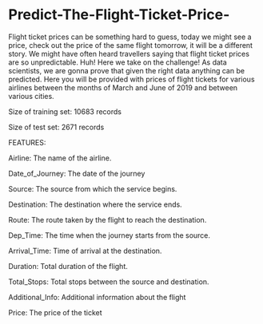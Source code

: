 # Predict-The-Flight-Ticket-Price-

Flight ticket prices can be something hard to guess, today we might see a price, check out the price of the same flight tomorrow, it will be a different story. We might have often heard travellers saying that flight ticket prices are so unpredictable. Huh! Here we take on the challenge! As data scientists, we are gonna prove that given the right data anything can be predicted. Here you will be provided with prices of flight tickets for various airlines between the months of March and June of 2019 and between various cities.

 Size of training set: 10683 records

Size of test set: 2671 records

FEATURES:

Airline: The name of the airline.

Date_of_Journey: The date of the journey

Source: The source from which the service begins.

Destination: The destination where the service ends.

Route: The route taken by the flight to reach the destination.

Dep_Time: The time when the journey starts from the source.

Arrival_Time: Time of arrival at the destination.

Duration: Total duration of the flight.

Total_Stops: Total stops between the source and destination.

Additional_Info: Additional information about the flight

Price: The price of the ticket

